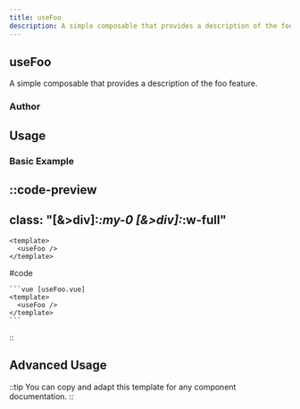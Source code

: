 ```yaml
---
title: useFoo
description: A simple composable that provides a description of the foo feature.
---
```


## useFoo

A simple composable that provides a description of the foo feature.

### Author


## Usage

### Basic Example

::code-preview
---
class: "[&>div]:*:my-0 [&>div]:*:w-full"
---
```vue [useFoo.vue]
<template>
  <useFoo />
</template>
```
#code
````mdc
```vue [useFoo.vue]
<template>
  <useFoo />
</template>
```
````
::
















## Advanced Usage

<!-- Add more code-preview/code-group/code-tree blocks as needed for advanced examples -->

::tip
You can copy and adapt this template for any component documentation.
::
